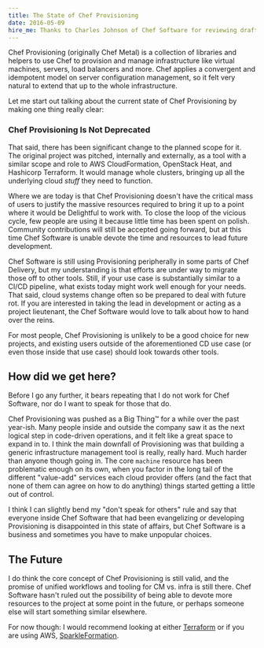 ```yaml
---
title: The State of Chef Provisioning
date: 2016-05-09
hire_me: Thanks to Charles Johnson of Chef Software for reviewing drafts of this post.
---
```


Chef Provisioning (originally Chef Metal) is a collection of libraries and helpers to
use Chef to provision and manage infrastructure like virtual machines, servers,
load balancers and more. Chef applies a convergent and idempotent
model on server configuration management, so it felt very natural to extend
that up to the whole infrastructure.

Let me start out talking about the current state of Chef Provisioning by making
one thing really clear:

### Chef Provisioning Is Not Deprecated

That said, there has been significant change to the planned scope for it. The
original project was pitched, internally and externally, as a tool with a similar
scope and role to AWS CloudFormation, OpenStack Heat, and Hashicorp Terraform.
It would manage whole clusters, bringing up all the underlying cloud _stuff_ they need
to function.

Where we are today is that Chef Provisioning doesn't have the critical mass of
users to justify the massive resources required to bring it up to a point where
it would be Delightful to work with. To close the loop of the vicious cycle, few
people are using it because little time has been spent on polish. Community
contributions will still be accepted going forward, but at this time Chef
Software is unable devote the time and resources to lead future development.

Chef Software is still using Provisioning peripherally in some parts of Chef
Delivery, but my understanding is that efforts are under way to migrate those
off to other tools. Still, if your use case is substantially similar to a CI/CD
pipeline, what exists today might work well enough for your needs. That said, cloud
systems change often so be prepared to deal with future rot. If you
are interested in taking the lead in development or acting as a project
lieutenant, the Chef Software would love to talk about how to hand over the reins.

For most people, Chef Provisioning is unlikely to be a good choice for new
projects, and existing users outside of the aforementioned CD use case (or even
those inside that use case) should look towards other tools.

## How did we get here?

Before I go any further, it bears repeating that I do not work for Chef
Software, nor do I want to speak for those that do.

Chef Provisioning was pushed as a Big Thing™ for a while over the past year-ish.
Many people inside and outside the company saw it as the next logical step in
code-driven operations, and it felt like a great space to expand in to. I think
the main downfall of Provisioning was that building a generic infrastructure
management tool is really, really hard. Much harder than anyone though going in.
The core `machine` resource has been problematic enough on its own, when you
factor in the long tail of the different "value-add" services each cloud
provider offers (and the fact that none of them can agree on how to do anything)
things started getting a little out of control.

I think I can slightly bend my "don't speak for others" rule and say that
everyone inside Chef Software that had been evangelizing or developing Provisioning
is disappointed in this state of affairs, but Chef Software is a business and
sometimes you have to make unpopular choices.

## The Future

I do think the core concept of Chef Provisioning is still valid, and the
promise of unified workflows and tooling for CM vs. infra is still there. Chef
Software hasn't ruled out the possibility of being able to devote more resources
to the project at some point in the future, or perhaps someone else will start
something similar elsewhere.

For now though: I would recommend looking at either [Terraform](https://www.terraform.io/)
or if you are using AWS, [SparkleFormation](http://www.sparkleformation.io/).

